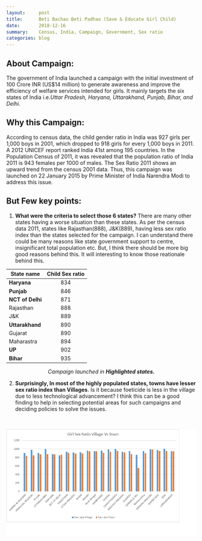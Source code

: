 ```yaml
---
layout:     post
title:      Beti Bachao Beti Padhao (Save & Educate Girl Child)
date:       2018-12-16
summary:    Census, India, Campaign, Government, Sex ratio
categories: blog
---
```


## About Campaign: 

The government of India launched a campaign with the initial investment of 100 Crore INR (US$14 million) to generate awareness and improve the efficiency of welfare services intended for girls. It mainly targets the six states of India i.e._Uttar Pradesh, Haryana, Uttarakhand, Punjab, Bihar, and Delhi_.

## Why this Campaign:

According to census data, the child gender ratio in India was 927 girls per 1,000 boys in 2001, which dropped to 918 girls for every 1,000 boys in 2011. A 2012 UNICEF report ranked India 41st among 195 countries. In the Population Census of 2011, it was revealed that the population ratio of India 2011 is 943 females per 1000 of males. The Sex Ratio 2011 shows an upward trend from the census 2001 data. Thus, this campaign was launched on 22 January 2015 by Prime Minister of India Narendra Modi to address this issue. 

## But Few key points: 
  
1. **What were the criteria to select those 6 states?** There are many other states having a worse situation than these states. As per the census data 2011, states like Rajasthan(888), J&K(889),  having less sex ratio index than the states selected for the campaign. 
I can understand there could be many reasons like state government support to centre, insignificant total population etc. But, I think there should be more big good reasons behind this. It will interesting to know those reationale behind this.


<center>

| State name       | Child Sex ratio  |
| ------------- |:-------------:| 
| **Haryana** | 834 |
| **Punjab** | 846 |
| **NCT of Delhi** | 871 |
|Rajasthan | 888|
|J&K | 889|
|**Uttarakhand** | 890 |
| Gujarat | 890 |
| Maharastra | 894 |
| **UP** | 902 |
| **Bihar**      | 935 | 

_Campaign launched in **Highlighted states.**_

</center>

2. **Surprisingly, In most of the highly populated states, towns have lesser sex ratio index than Villages**. Is it because foeticide is less in the village due to less technological advancement? I think this can be a good finding to help in selecting potential areas for such campaigns and deciding policies to solve the issues. 

<br />
<p align="center">
<img src="/images/Sex Ratio comparison.png"/>
</p>
<br />


